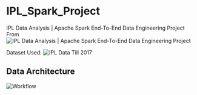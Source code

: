 # IPL_Spark_Project
IPL Data Analysis | Apache Spark End-To-End Data Engineering Project
From ![IPL Data Analysis | Apache Spark End-To-End Data Engineering Project](https://www.youtube.com/watch?v=0iNJPKheQqM&t=3726s)

Dataset Used: ![IPL Data Till 2017](https://data.world/raghu543/ipl-data-till-2017)

## Data Architecture
![Workflow](https://github.com/user-attachments/assets/6ccef45b-0291-434a-9113-98a54fba3a1b)
